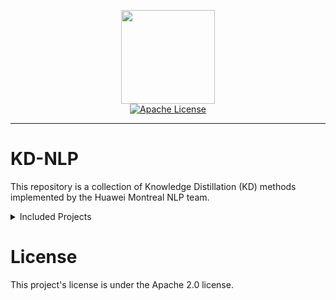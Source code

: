 <p align="center">
  <img src="https://avatars.githubusercontent.com/u/12619994?s=200&v=4" width="150">
  <br />
  <a href="LICENSE"><img alt="Apache License" src="https://img.shields.io/badge/License-Apache%202.0-blue.svg" /></a>
</p>

--------------------------------------------------------------------------------

# KD-NLP
This repository is a collection of Knowledge Distillation (KD) methods implemented by the Huawei Montreal NLP team. 

<details><summary>Included Projects</summary><p>

* [**MATE-KD**](MATE-KD)
    * KD for model compression and study of use of adversarial training to improve student accuracy using just the logits of the teacher as in standard KD.
    * [MATE-KD: Masked Adversarial TExt, a Companion to Knowledge Distillation](https://arxiv.org/abs/2105.05912v1)
* [**Combined-KD**](Combined-KD)
    * Proposition of Combined-KD (ComKD) that takes advantage of data-augmentation and progressive training.
    * [How to Select One Among All? An Extensive Empirical Study Towards the Robustness of Knowledge Distillation in Natural Language Understanding
](https://arxiv.org/abs/2109.05696v1)

</p></details>

# License
This project's license is under the Apache 2.0 license.
